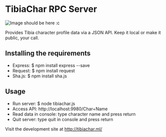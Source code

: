 # TibiaChar RPC Server

![Image should be here :c](http://i.imgur.com/tKsVWeU.png "TibiaChar")

Provides Tibia character profile data via a JSON API. Keep it local or make it public, your call.

## Installing the requirements
* Express: $ npm install express --save
* Request: $ npm install request
* Sha.js: $ npm install sha.js

## Usage
* Run server: $ node tibiachar.js
* Access API: http://localhost:9980/Char+Name
* Read data in console: type character name and press return
* Quit server: type quit in console and press return

Visit the development site at http://tibiachar.ml/